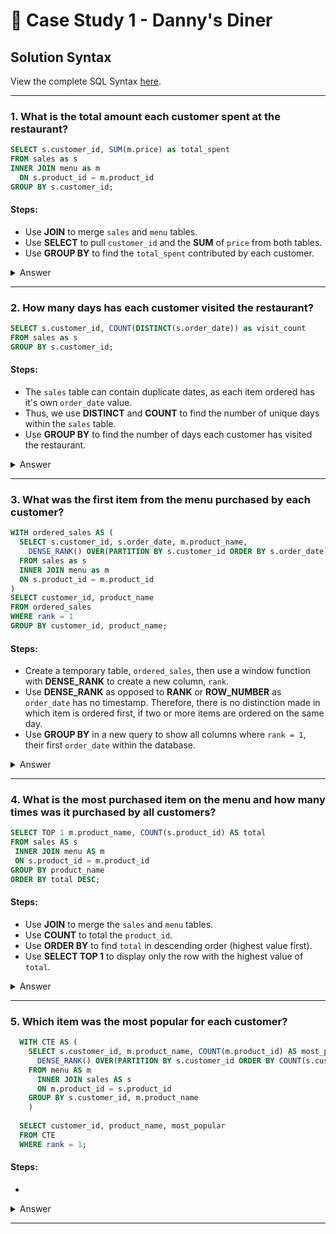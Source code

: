 # :curry: Case Study 1 - Danny's Diner

## Solution Syntax
View the complete SQL Syntax [here](https://github.com/JayKim-Analytics/8-week-SQL-Challenge/blob/main/Case%20Study%201%20-%20Danny's%20Diner/SQL%20Syntax/Danny's%20Diner.sql).

***

### 1.  What is the total amount each customer spent at the restaurant?

```sql
SELECT s.customer_id, SUM(m.price) as total_spent
FROM sales as s
INNER JOIN menu as m
  ON s.product_id = m.product_id
GROUP BY s.customer_id;
```
#### Steps:
- Use **JOIN** to merge ```sales``` and ```menu``` tables.
- Use **SELECT** to pull ```customer_id``` and the **SUM** of ```price``` from both tables.
- Use **GROUP BY** to find the ```total_spent``` contributed by each customer.

<details>
  <summary> Answer </summary>
  

| customer_id | total_sales |
| ----------- | ----------- |
| A           | 76          |
| B           | 74          |
| C           | 36          |
  

- Customer A spent $76.
- Customer B spent $74.
- Customer C spent $36.
  
 </details>
 
 
 ***
 
 ### 2. How many days has each customer visited the restaurant?
 
 ```sql
SELECT s.customer_id, COUNT(DISTINCT(s.order_date)) as visit_count
FROM sales as s
GROUP BY s.customer_id;
 ```
 
 #### Steps:
 - The ```sales``` table can contain duplicate dates, as each item ordered has it's own ```order_date``` value. 
 - Thus, we use **DISTINCT** and **COUNT** to find the number of unique days within the ```sales``` table. 
 - Use **GROUP BY** to find the number of days each customer has visited the restaurant.


<details>
  <summary> Answer </summary>
  
| customer_id | visit_count |
| ----------- | ----------- |
| A           | 4           |
| B           | 6           |
| C           | 2           |
  
  - Customer A visited 4 days in total.
  - Customer B visited 6 days in total.
  - Customer C visited 2 days in total.
  
  </details>
  
  ***
  
  ### 3. What was the first item from the menu purchased by each customer?
  
  ```sql
WITH ordered_sales AS (
    SELECT s.customer_id, s.order_date, m.product_name,
      DENSE_RANK() OVER(PARTITION BY s.customer_id ORDER BY s.order_date) AS rank 
    FROM sales as s
    INNER JOIN menu as m
    ON s.product_id = m.product_id
)
SELECT customer_id, product_name
FROM ordered_sales
WHERE rank = 1
GROUP BY customer_id, product_name;
  ```
  
 #### Steps:
 - Create a temporary table, ```ordered_sales```, then use a window function with **DENSE_RANK** to create a new column, ```rank```.
 - Use **DENSE_RANK** as opposed to **RANK** or **ROW_NUMBER** as ```order_date``` has no timestamp. Therefore, there is no distinction made in which item is ordered first, if two or more items are ordered on the same day.
 - Use **GROUP BY** in a new query to show all columns where ```rank = 1```, their first ```order_date``` within the database.

<details>
  <summary> Answer </summary>
  
  | customer_id | product_name |
  | ----------- | -----------  |
  | A           | curry        |
  | A           | sushi        |
  | B           | curry        |
  | C           | ramen        |
  
  - Customer A's first items were Curry and Sushi.
  - Customer B's first item was Curry.
  - Customer C's first item was Ramen.
  
 </details>
 
 ***
 
 ### 4. What is the most purchased item on the menu and how many times was it purchased by all customers?
 
 ```sql
 SELECT TOP 1 m.product_name, COUNT(s.product_id) AS total
FROM sales AS s
  INNER JOIN menu AS m
  ON s.product_id = m.product_id
GROUP BY product_name
ORDER BY total DESC;
 ```
 
 #### Steps:
 - Use **JOIN** to merge the ```sales``` and ```menu``` tables.
 - Use **COUNT** to total the ```product_id```.
 - Use **ORDER BY** to find ```total``` in descending order (highest value first).
 - Use **SELECT TOP 1** to display only the row with the highest value of ```total```.

<details>
  <summary> Answer </summary>
  
  | product_name |    total    |
  | ------------ | ----------- |
  | ramen        | 8           |
  
  - The most purchased item is ramen, being purchased 8 times by all customers.
  
   </details>
   
   ***
   
   ###  5. Which item was the most popular for each customer?
```sql
  WITH CTE AS (
    SELECT s.customer_id, m.product_name, COUNT(m.product_id) AS most_popular,
      DENSE_RANK() OVER(PARTITION BY s.customer_id ORDER BY COUNT(s.customer_id) DESC) AS rank
    FROM menu AS m
      INNER JOIN sales AS s
      ON m.product_id = s.product_id
    GROUP BY s.customer_id, m.product_name
    )
    
  SELECT customer_id, product_name, most_popular
  FROM CTE 
  WHERE rank = 1;
```

#### Steps:
- 

<details>
  <summary> Answer </summary>
  

</details>
   
***
